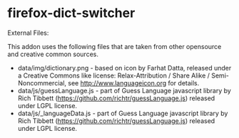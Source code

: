 # firefox-dict-switcher

External Files:

This addon uses the following files that are taken from other opensource and creative common sources. 

* data/img/dictionary.png - based on icon by Farhat Datta, released under a Creative Commons like license: Relax-Attribution / Share Alike / Semi-Noncommercial, see http://www.languageicon.org for details.
* data/js/guessLanguage.js - part of Guess Language javascript library by Rich Tibbett (https://github.com/richtr/guessLanguage.js) released under LGPL license.
* data/js/_languageData.js - part of Guess Language javascript library by Rich Tibbett (https://github.com/richtr/guessLanguage.js) released under LGPL license.
